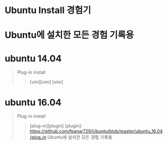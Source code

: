 # Ubuntu Install 경험기
Ubuntu에 설치한 모든 경험 기록용
===================================
# ubuntu 14.04
> Plug-in install
>>[vim][vim]
[vim]

# ubuntu 16.04
> Plug-in install
>>[plug-in][plugin]
[plugin]: https://github.com/feanar729/Ubuntu/blob/master/ubuntu_16.04/plug_in
Ubuntu에 설치한 모든 경험 기록용

